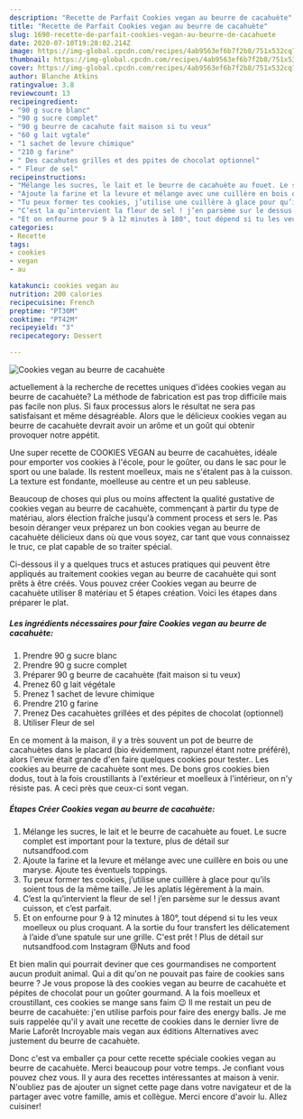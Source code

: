 ```yaml
---
description: "Recette de Parfait Cookies vegan au beurre de cacahuète"
title: "Recette de Parfait Cookies vegan au beurre de cacahuète"
slug: 1690-recette-de-parfait-cookies-vegan-au-beurre-de-cacahuete
date: 2020-07-10T19:28:02.214Z
image: https://img-global.cpcdn.com/recipes/4ab9563ef6b7f2b8/751x532cq70/cookies-vegan-au-beurre-de-cacahuete-photo-principale-de-la-recette.jpg
thumbnail: https://img-global.cpcdn.com/recipes/4ab9563ef6b7f2b8/751x532cq70/cookies-vegan-au-beurre-de-cacahuete-photo-principale-de-la-recette.jpg
cover: https://img-global.cpcdn.com/recipes/4ab9563ef6b7f2b8/751x532cq70/cookies-vegan-au-beurre-de-cacahuete-photo-principale-de-la-recette.jpg
author: Blanche Atkins
ratingvalue: 3.8
reviewcount: 13
recipeingredient:
- "90 g sucre blanc"
- "90 g sucre complet"
- "90 g beurre de cacahute fait maison si tu veux"
- "60 g lait vgtale"
- "1 sachet de levure chimique"
- "210 g farine"
- " Des cacahutes grilles et des ppites de chocolat optionnel"
- " Fleur de sel"
recipeinstructions:
- "Mélange les sucres, le lait et le beurre de cacahuète au fouet. Le sucre complet est important pour la texture, plus de détail sur nutsandfood.com"
- "Ajoute la farine et la levure et mélange avec une cuillère en bois ou une maryse. Ajoute tes éventuels toppings."
- "Tu peux former tes cookies, j’utilise une cuillère à glace pour qu’ils soient tous de la même taille. Je les aplatis légèrement à la main."
- "C’est la qu’intervient la fleur de sel ! j’en parsème sur le dessus avant cuisson, et c’est parfait."
- "Et on enfourne pour 9 à 12 minutes à 180°, tout dépend si tu les veux moelleux ou plus croquant. A la sortie du four transfert les délicatement à l’aide d’une spatule sur une grille. C&#39;est prêt ! Plus de détail sur nutsandfood.com Instagram @Nuts and food"
categories:
- Recette
tags:
- cookies
- vegan
- au

katakunci: cookies vegan au 
nutrition: 200 calories
recipecuisine: French
preptime: "PT30M"
cooktime: "PT42M"
recipeyield: "3"
recipecategory: Dessert

---
```



![Cookies vegan au beurre de cacahuète](https://img-global.cpcdn.com/recipes/4ab9563ef6b7f2b8/751x532cq70/cookies-vegan-au-beurre-de-cacahuete-photo-principale-de-la-recette.jpg)

actuellement à la recherche de recettes uniques d'idées cookies vegan au beurre de cacahuète? La méthode de fabrication est pas trop difficile mais pas facile non plus. Si faux processus alors le résultat ne sera pas satisfaisant et même désagréable. Alors que le délicieux cookies vegan au beurre de cacahuète devrait avoir un arôme et un goût qui obtenir provoquer notre appétit.

Une super recette de COOKIES VEGAN au beurre de cacahuètes, idéale pour emporter vos cookies à l&#39;école, pour le goûter, ou dans le sac pour le sport ou une balade. Ils restent moelleux, mais ne s&#39;étalent pas à la cuisson. La texture est fondante, moelleuse au centre et un peu sableuse.

Beaucoup de choses qui plus ou moins affectent la qualité gustative de cookies vegan au beurre de cacahuète, commençant à partir du type de matériau, alors élection fraîche jusqu'à comment process et sers le. Pas besoin déranger veux préparez un bon cookies vegan au beurre de cacahuète délicieux dans où que vous soyez, car tant que vous connaissez le truc, ce plat capable de so traiter spécial.


Ci-dessous il y a quelques trucs et astuces pratiques qui peuvent être appliqués au traitement cookies vegan au beurre de cacahuète qui sont prêts à être créés. Vous pouvez créer Cookies vegan au beurre de cacahuète utiliser 8 matériau et 5 étapes création. Voici les étapes dans préparer le plat.

<!--inarticleads1-->

##### Les ingrédients nécessaires pour faire Cookies vegan au beurre de cacahuète:

1. Prendre 90 g sucre blanc
1. Prendre 90 g sucre complet
1. Préparer 90 g beurre de cacahuète (fait maison si tu veux)
1. Prenez 60 g lait végétale
1. Prenez 1 sachet de levure chimique
1. Prendre 210 g farine
1. Prenez  Des cacahuètes grillées et des pépites de chocolat (optionnel)
1. Utiliser  Fleur de sel


En ce moment à la maison, il y a très souvent un pot de beurre de cacahuètes dans le placard (bio évidemment, rapunzel étant notre préféré), alors l&#39;envie était grande d&#39;en faire quelques cookies pour tester.. Les cookies au beurre de cacahuète sont mes. De bons gros cookies bien dodus, tout à la fois croustillants à l&#39;extérieur et moelleux à l&#39;intérieur, on n&#39;y résiste pas. A ceci près que ceux-ci sont vegan. 

<!--inarticleads2-->

##### Étapes Créer Cookies vegan au beurre de cacahuète:

1. Mélange les sucres, le lait et le beurre de cacahuète au fouet. Le sucre complet est important pour la texture, plus de détail sur nutsandfood.com
1. Ajoute la farine et la levure et mélange avec une cuillère en bois ou une maryse. Ajoute tes éventuels toppings.
1. Tu peux former tes cookies, j’utilise une cuillère à glace pour qu’ils soient tous de la même taille. Je les aplatis légèrement à la main.
1. C’est la qu’intervient la fleur de sel ! j’en parsème sur le dessus avant cuisson, et c’est parfait.
1. Et on enfourne pour 9 à 12 minutes à 180°, tout dépend si tu les veux moelleux ou plus croquant. A la sortie du four transfert les délicatement à l’aide d’une spatule sur une grille. C&#39;est prêt ! Plus de détail sur nutsandfood.com Instagram @Nuts and food


Et bien malin qui pourrait deviner que ces gourmandises ne comportent aucun produit animal. Qui a dit qu&#39;on ne pouvait pas faire de cookies sans beurre ? Je vous propose là des cookies vegan au beurre de cacahuète et pépites de chocolat pour un goûter gourmand. A la fois moelleux et croustillant, ces cookies se mange sans faim 😉 Il me restait un peu de beurre de cacahuète: j&#39;en utilise parfois pour faire des energy balls. Je me suis rappelée qu&#39;il y avait une recette de cookies dans le dernier livre de Marie Laforêt Incroyable mais vegan aux éditions Alternatives avec justement du beurre de cacahuète. 


Donc c'est va emballer ça pour cette recette spéciale cookies vegan au beurre de cacahuète. Merci beaucoup pour votre temps. Je confiant vous pouvez chez vous. Il y aura des recettes  intéressantes at maison à venir. N'oubliez pas de ajouter un signet cette page dans votre navigateur et de la partager avec votre famille, amis et collègue. Merci encore d'avoir lu. Allez cuisiner!
